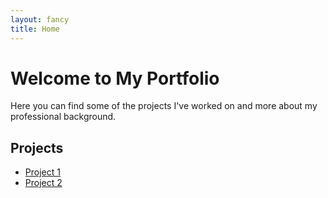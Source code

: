 ```yaml
---
layout: fancy
title: Home
---
```


# Welcome to My Portfolio

Here you can find some of the projects I've worked on and more about my professional background.

## Projects
- [Project 1](./projects/project1)
- [Project 2](./projects/project2)
